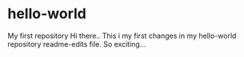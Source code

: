 # hello-world
My first repository
Hi there.. This i my first changes in my hello-world repository readme-edits file.
So exciting...
